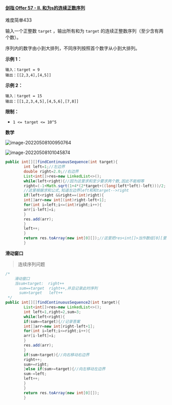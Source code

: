 #### [剑指 Offer 57 - II. 和为s的连续正数序列](https://leetcode.cn/problems/he-wei-sde-lian-xu-zheng-shu-xu-lie-lcof/)

难度简单433

输入一个正整数 `target` ，输出所有和为 `target` 的连续正整数序列（至少含有两个数）。

序列内的数字由小到大排列，不同序列按照首个数字从小到大排列。

**示例 1：**

```
输入：target = 9
输出：[[2,3,4],[4,5]]
```

**示例 2：**

```
输入：target = 15
输出：[[1,2,3,4,5],[4,5,6],[7,8]]
```

**限制：**

- `1 <= target <= 10^5`

**数学**

![image-20220508100950764](C:\Users\29608\AppData\Roaming\Typora\typora-user-images\image-20220508100950764.png)

![image-20220508101045874](C:\Users\29608\AppData\Roaming\Typora\typora-user-images\image-20220508101045874.png)

```java
public int[][]findContinuousSequence(int target){
        int left=1;//左边界
        double right=2.0;//右边界
        List<int[]>res=new LinkedList<>();
        while(left<right){//因为这里求和至少要求两个数,因此不能相等
        right=(-1+Math.sqrt(1+4*(2*target+((long)left*left)-left)))/2;
        //这里根据求和公式,知道左边界left和和target-->right
        if(left<right &&right==(int)right){
        int[]arr=new int[(int)right-left+1];
        for(int i=left;i<=(int)right;i++){
        arr[i-left]=i;
        }
        res.add(arr);
        }
        left++;
        }
        return res.toArray(new int[0][]);//这里把res<int[]>当作数组[0][里面还是数组]
        }
```

**滑动窗口**

> 连续序列问题

```java
/*
    滑动窗口
    当sum<target:  right++
      sum==target  right++,并且记录此时序列
      sum>target   left++
 */
public int[][]findContinuousSequence2(int target){
        List<int[]>res=new LinkedList<>();
        int left=1,right=2,sum=3;
        while(left<right){
        if(sum==target){//记录答案
        int[]arr=new int[right-left+1];
        for(int i=left;i<=right;i++){
        arr[i-left]=i;
        }
        res.add(arr);
        }
        if(sum<target){//向右移动右边界
        right++;
        sum+=right;
        }else if(sum>=target){//向左移动左边界
        sum-=left;
        left++;
        }
        }
        return res.toArray(new int[0][]);
        }
```